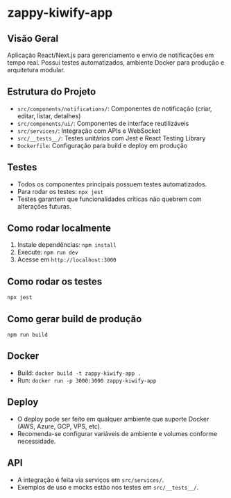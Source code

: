 # zappy-kiwify-app

## Visão Geral
Aplicação React/Next.js para gerenciamento e envio de notificações em tempo real. Possui testes automatizados, ambiente Docker para produção e arquitetura modular.

## Estrutura do Projeto
- `src/components/notifications/`: Componentes de notificação (criar, editar, listar, detalhes)
- `src/components/ui/`: Componentes de interface reutilizáveis
- `src/services/`: Integração com APIs e WebSocket
- `src/__tests__/`: Testes unitários com Jest e React Testing Library
- `Dockerfile`: Configuração para build e deploy em produção

## Testes
- Todos os componentes principais possuem testes automatizados.
- Para rodar os testes: `npx jest`
- Testes garantem que funcionalidades críticas não quebrem com alterações futuras.

## Como rodar localmente
1. Instale dependências: `npm install`
2. Execute: `npm run dev`
3. Acesse em `http://localhost:3000`

## Como rodar os testes
`npx jest`

## Como gerar build de produção
`npm run build`

## Docker
- Build: `docker build -t zappy-kiwify-app .`
- Run: `docker run -p 3000:3000 zappy-kiwify-app`

## Deploy
- O deploy pode ser feito em qualquer ambiente que suporte Docker (AWS, Azure, GCP, VPS, etc).
- Recomenda-se configurar variáveis de ambiente e volumes conforme necessidade.

## API
- A integração é feita via serviços em `src/services/`.
- Exemplos de uso e mocks estão nos testes em `src/__tests__/`.


